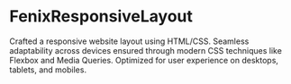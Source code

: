 # FenixResponsiveLayout
Crafted a responsive website layout using HTML/CSS. Seamless adaptability across devices ensured through modern CSS techniques like Flexbox and Media Queries. Optimized for user experience on desktops, tablets, and mobiles.
